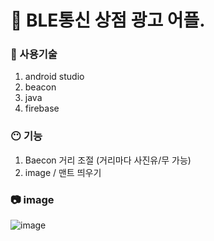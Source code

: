 #  :convenience_store:	BLE통신 상점 광고 어플.


###  :wrench: 사용기술
1. android studio 
2. beacon
3. java
4. firebase


### :no_mouth: 기능
1. Baecon 거리 조절 (거리마다 사진유/무 가능) 
2. image / 맨트 띄우기

###  :camera: image

![image](https://user-images.githubusercontent.com/112450618/224471841-53f18fd0-e981-452b-81ba-82db8884fbfc.png)
